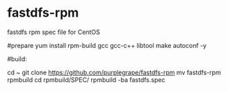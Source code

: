 # fastdfs-rpm
fastdfs  rpm spec file for CentOS

#prepare
yum install rpm-build gcc gcc-c++ libtool make autoconf -y

#build:

cd ~
git clone https://github.com/purplegrape/fastdfs-rpm
mv fastdfs-rpm rpmbuild
cd rpmbuild/SPEC/
rpmbuild -ba fastdfs.spec

